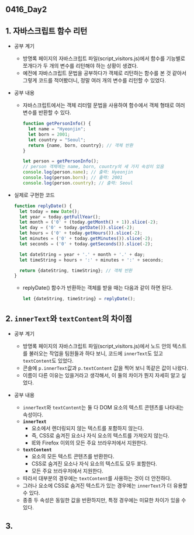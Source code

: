 ## 0416_Day2

## 1. 자바스크립트 함수 리턴

- 공부 계기

  - 방명록 페이지의 자바스크립트 파일(script_visitors.js)에서 함수를 기능별로 쪼개다가 두 개의 변수를 리턴해야 하는 상황이 생겼다.
  - 예전에 자바스크립트 문법을 공부하다가 객체로 리턴하는 함수를 본 것 같아서 그렇게 코드를 적어봤더니, 정말 여러 개의 변수를 리턴할 수 있었다.

- 공부 내용

  - 자바스크립트에서는 객체 리터럴 문법을 사용하여 함수에서 객체 형태로 여러 변수를 반환할 수 있다.
    ```JavaScript
    function getPersonInfo() {
      let name = "Hyeonjin";
      let born = 2001;
      let country = "Seoul";
      return {name, born, country}; // 객체 반환
    }

    let person = getPersonInfo();
    // person 객체에는 name, born, country의 세 가지 속성이 있음
    console.log(person.name); // 출력: Hyeonjin
    console.log(person.born); // 출력: 2001
    console.log(person.country); // 출력: Seoul
    ```

- 실제로 구현한 코드

  ```JavaScript
  function replyDate() {
    let today = new Date();
    let year = today.getFullYear();
    let month = ('0' + (today.getMonth() + 1)).slice(-2);
    let day = ('0' + today.getDate()).slice(-2);
    let hours = ('0' + today.getHours()).slice(-2);
    let minutes = ('0' + today.getMinutes()).slice(-2);
    let seconds = ('0' + today.getSeconds()).slice(-2);

    let dateString = year + '.' + month + '.' + day;
    let timeString = hours + ':' + minutes + ':' + seconds;

    return {dateString, timeString}; // 객체 반환
  }
  ```

  - replyDate() 함수가 반환하는 객체를 받을 때는 다음과 같이 하면 된다.
    ```JavaScript
    let {dateString, timeString} = replyDate();
    ```

## 2. `innerText`와 `textContent`의 차이점

- 공부 계기
  - 방명록 페이지의 자바스크립트 파일(script_visitors.js)에서 노드 안의 텍스트를 불러오는 작업을 팀원들과 하다 보니, 코드에 `innerText`도 있고 `textContent`도 있었다.
  - 콘솔에 `p.innerText`값과 `p.textContent` 값을 찍어 보니 똑같은 값이 나왔다.
  - 이름이 다른 이유는 있을거라고 생각해서, 이 둘의 차이가 뭔지 자세히 알고 싶었다.

- 공부 내용
  - `innerText`와 `textContent`는 둘 다 DOM 요소의 텍스트 콘텐츠를 나타내는 속성이다.
  - **`innerText`**
    - 요소에서 렌더링되지 않는 텍스트를 포함하지 않는다.
    - 즉, CSS로 숨겨진 요소나 자식 요소의 텍스트를 가져오지 않는다.
    - IE와 Firefox 이외의 모든 주요 브라우저에서 지원한다.
  - **`textContent`**
    - 요소의 모든 텍스트 콘텐츠를 반환한다.
    - CSS로 숨겨진 요소나 자식 요소의 텍스트도 모두 포함한다.
    - 모든 주요 브라우저에서 지원한다.
  - 따라서 대부분의 경우에는 `textContent`를 사용하는 것이 더 안전하다.
  - 그러나 요소에 CSS로 숨겨진 텍스트가 있는 경우에는 `innerText`가 더 유용할 수 있다.
  - 종종 두 속성은 동일한 값을 반환하지만, 특정 경우에는 미묘한 차이가 있을 수 있다.

## 3. 
